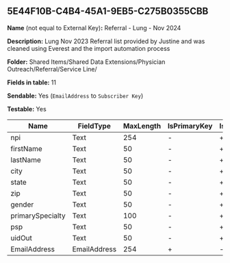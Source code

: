 ## 5E44F10B-C4B4-45A1-9EB5-C275B0355CBB

**Name** (not equal to External Key)**:** Referral - Lung - Nov 2024

**Description:** Lung Nov 2023 Referral list provided by Justine and was cleaned using Everest and the import automation process

**Folder:** Shared Items/Shared Data Extensions/Physician Outreach/Referral/Service Line/

**Fields in table:** 11

**Sendable:** Yes (`EmailAddress` to `Subscriber Key`)

**Testable:** Yes

| Name | FieldType | MaxLength | IsPrimaryKey | IsNullable | DefaultValue |
| --- | --- | --- | --- | --- | --- |
| npi | Text | 254 | - | + |  |
| firstName | Text | 50 | - | + |  |
| lastName | Text | 50 | - | + |  |
| city | Text | 50 | - | + |  |
| state | Text | 50 | - | + |  |
| zip | Text | 50 | - | + |  |
| gender | Text | 50 | - | + |  |
| primarySpecialty | Text | 100 | - | + |  |
| psp | Text | 50 | - | + |  |
| uidOut | Text | 50 | - | + |  |
| EmailAddress | EmailAddress | 254 | + | - |  |
